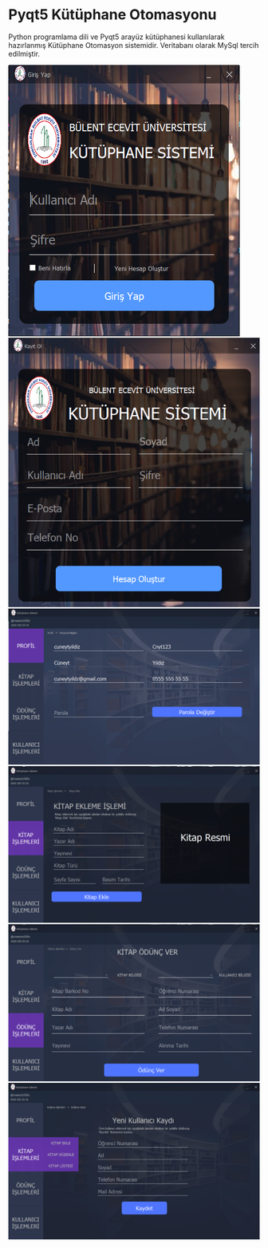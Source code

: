 # Pyqt5 Kütüphane Otomasyonu
Python programlama dili ve Pyqt5 arayüz kütüphanesi kullanılarak hazırlanmış Kütüphane Otomasyon sistemidir. Veritabanı olarak MySql tercih edilmiştir.

![](img/login_ekrani.png)
![](img/register_ekrani.png)
![](img/menu_profil.png)
![](img/menu_kitap.png)
![](img/menu_odunc.png)
![](img/menu_kullanici.png)

